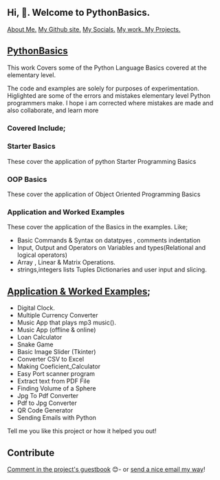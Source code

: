 
##   Hi, 👋. Welcome to PythonBasics.

 <div>

<a href="https://github.com/josephkb87/josephkb87">About Me.</a>
<a href="https://josephkb87.github.io">My Github site.</a>
<a href="https://linktr.ee/jungbasher87">My Socials.</a>
<a href="https://github.com/josephkb87?tab=repositories"> My work. </a>
<a href="https://github.com/josephkb87?tab=projects">My Projects.</a>
</div>

## <a href="https://github.com/josephkb87/PythonBasics/tree/main)">PythonBasics</a>
This work Covers some of the Python Language Basics covered at the elementary level.

The code and examples are solely for purposes of experimentation.
Higlighted are some of the errors and mistakes elementary level Python programmers make.
I hope i am corrected where mistakes are made  and also collaborate, and learn more 


### Covered Include;

### Starter Basics
These cover the application of python Starter Programming Basics

### OOP Basics
These cover the application of Object Oriented Programming Basics

### Application and Worked Examples
These cover the application of the Basics in the examples. Like;
 * Basic Commands & Syntax on datatpyes , comments indentation
 * Input, Output and Operators on Variables and types(Relational and logical operators)
 * Array , Linear & Matrix Operations.
 * strings,integers lists Tuples Dictionaries and user input and slicing.
 

## <a href="https://github.com/josephkb87/PythonBasics/tree/main/Application%20And%20Worked%20Examples">Application & Worked Examples</a>;
- Digital Clock.
- Multiple Currency Converter
- Music App that plays mp3 music().
- Music App (offline & online)
- Loan Calculator  
- Snake Game
- Basic Image Slider (Tkinter)
- Converter CSV to Excel 
- Making Coeficient_Calculator
- Easy Port scanner program 
- Extract text from PDF File 
- Finding Volume of a Sphere
- Jpg To Pdf Converter 
- Pdf to Jpg Converter 
- QR Code Generator
- Sending Emails with Python

<div>
Tell me you like this project or how it helped you out!

## Contribute
 [Comment in the project's guestbook](https://github.com/josephkb87/Matlab_Octave/issues/99) :blush:- or [send a nice email my way](mailto:kiyinijoseph@gmail@gmail.com)!
</div>


